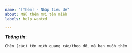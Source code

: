 ```yaml
---
name: "[Thêm] - Nhập tiêu đề"
about: Mẫu thêm mới tên miền
labels: help wanted

---
```


[//]: # (***Bạn có thể xóa hoặc bỏ qua các dòng có dấu "[//]:" Các dòng này là hướng dẫn bạn đăng bài lên. Vui lòng sử dụng mẫu này để thêm mới để xử lý được nhanh hơn. Xin cám ơn!)

***Thông tin***:

[//]: # (Nếu bạn muốn thêm tên miền quảng cáo/lỗi, vui lòng đưa tên miền vào thẻ để tiện theo dõi.)

```
Chèn (các) tên miền quảng cáo/theo dõi mà bạn muốn thêm
```
